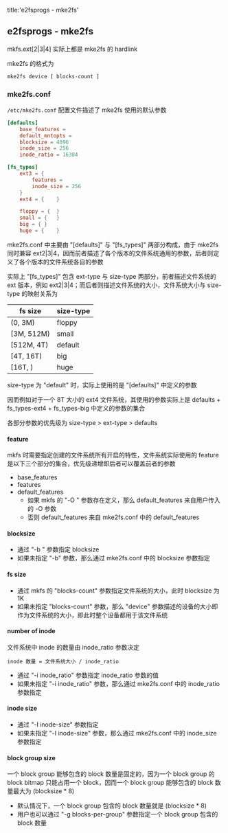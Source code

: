 title:'e2fsprogs - mke2fs'
## e2fsprogs - mke2fs

mkfs.ext[2|3|4] 实际上都是 mke2fs 的 hardlink


mke2fs 的格式为

```sh
mke2fs device [ blocks-count ]
```


### mke2fs.conf


`/etc/mke2fs.conf` 配置文件描述了 mke2fs 使用的默认参数

```conf
[defaults]
	base_features = 
	default_mntopts = 
	blocksize = 4096
	inode_size = 256
	inode_ratio = 16384

[fs_types]
	ext3 = {	
		features = 
		inode_size = 256
	}
	ext4 = {	}

	floppy = {	}	
	small = {	}
	big = {	}
	huge = {	}
```

mke2fs.conf 中主要由 "[defaults]" 与 "[fs_types]" 两部分构成，由于 mke2fs 同时兼容 ext2|3|4，因而前者描述了各个版本的文件系统通用的参数，后者则定义了各个版本的文件系统各自的参数

实际上 "[fs_types]" 包含 ext-type 与 size-type 两部分，前者描述文件系统的 ext 版本，例如 ext2|3|4；而后者则描述文件系统的大小，文件系统大小与 size-type 的映射关系为

fs size | size-type
---- | ----
(0, 3M) | floppy
[3M, 512M) | small
[512M, 4T) | default
[4T, 16T) | big
[16T, ) | huge

size-type 为 "default" 时，实际上使用的是 "[defaults]" 中定义的参数


因而例如对于一个 8T 大小的 ext4 文件系统，其使用的参数实际上是 defaults + fs_types-ext4 + fs_types-big 中定义的参数的集合

各部分参数的优先级为 size-type > ext-type > defaults


#### feature

mkfs 时需要指定创建的文件系统所有开启的特性，文件系统实际使用的 feature 是以下三个部分的集合，优先级递增即后者可以覆盖前者的参数

- base_features 
- features
- default_features
    - 如果 mkfs 的 "-O <feature>" 参数存在定义，那么 default_features 来自用户传入的 -O 参数
    - 否则 default_features 来自 mke2fs.conf 中的 default_features


#### blocksize

- 通过 "-b <blocksize>" 参数指定 blocksize
- 如果未指定 "-b" 参数，那么通过 mke2fs.conf 中的 blocksize 参数指定


#### fs size

- 通过 mkfs 的 "blocks-count" 参数指定文件系统的大小，此时 blocksize 为 1K
- 如果未指定 "blocks-count" 参数，那么 "device" 参数描述的设备的大小即作为文件系统的大小，即此时整个设备都用于该文件系统


#### number of inode

文件系统中 inode 的数量由 inode_ratio 参数决定

```
inode 数量 = 文件系统大小 / inode_ratio
```

- 通过 "-i inode_ratio" 参数指定 inode_ratio 参数的值
- 如果未指定 "-i inode_ratio" 参数，那么通过 mke2fs.conf 中的 inode_ratio 参数指定


#### inode size

- 通过 "-I inode-size" 参数指定
- 如果未指定 "-I inode-size" 参数，那么通过 mke2fs.conf 中的 inode_size 参数指定


#### block group size

一个 block group 能够包含的 block 数量是固定的，因为一个 block group 的 block bitmap 只能占用一个 block，因而一个 block group 能够包含的 block 数量最大为 (blocksize * 8)

- 默认情况下，一个 block group 包含的 block 数量就是 (blocksize * 8)
- 用户也可以通过 "-g blocks-per-group" 参数指定一个 block group 包含的 block 数量

